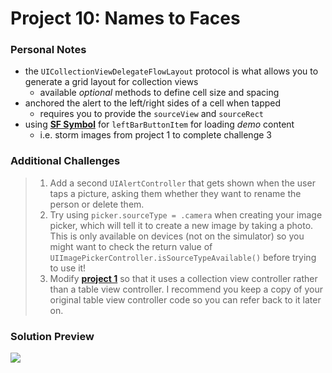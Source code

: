 # Project 10: Names to Faces

### Personal Notes
- the `UICollectionViewDelegateFlowLayout` protocol is what allows you to generate a grid layout for collection views
    - available _optional_ methods to define cell size and spacing
- anchored the alert to the left/right sides of a cell when tapped
    - requires you to provide the `sourceView` and `sourceRect`
- using [**SF Symbol**](https://developer.apple.com/design/human-interface-guidelines/sf-symbols/overview/) for `leftBarButtonItem` for loading _demo_ content
    - i.e. storm images from project 1 to complete challenge 3

### Additional Challenges
> 1. Add a second `UIAlertController` that gets shown when the user taps a picture, asking them whether they want to rename the person or delete them.
> 2. Try using `picker.sourceType = .camera` when creating your image picker, which will tell it to create a new image by taking a photo. This is only available on devices (not on the simulator) so you might want to check the return value of `UIImagePickerController.isSourceTypeAvailable()` before trying to use it!
> 3. Modify [**project 1**](https://github.com/seventhaxis/hacking-with-ios/tree/master/projects/p01.storm-viewer/) so that it uses a collection view controller rather than a table view controller. I recommend you keep a copy of your original table view controller code so you can refer back to it later on.

### Solution Preview
<img src="https://user-images.githubusercontent.com/4438390/71624030-75ddde80-2bae-11ea-9584-f9b7a446c674.png">

